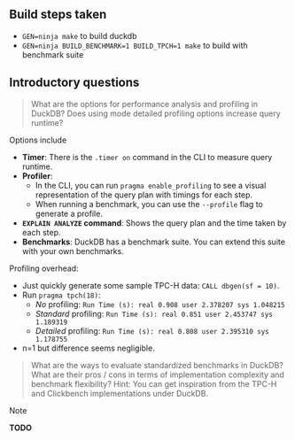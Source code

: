 ## Build steps taken

- `GEN=ninja make` to build duckdb
- `GEN=ninja BUILD_BENCHMARK=1 BUILD_TPCH=1 make` to build with benchmark suite

## Introductory questions

> What are the options for performance analysis and profiling in DuckDB?
> Does using mode detailed profiling options increase query runtime?

Options include

- **Timer**: There is the `.timer on` command in the CLI to measure query runtime.
- **Profiler**:
  - In the CLI, you can run `pragma enable_profiling` to see a visual representation of the query plan with timings for each step.
  - When running a benchmark, you can use the `--profile` flag to generate a profile.
- **`EXPLAIN ANALYZE` command**: Shows the query plan and the time taken by each step.
- **Benchmarks**: DuckDB has a benchmark suite. You can extend this suite with your own benchmarks.

Profiling overhead:

- Just quickly generate some sample TPC-H data: `CALL dbgen(sf = 10)`.
- Run `pragma tpch(18)`:
  - *No* profiling: `Run Time (s): real 0.908 user 2.378207 sys 1.048215`
  - *Standard* profiling: `Run Time (s): real 0.851 user 2.453747 sys 1.189319`
  - *Detailed* profiling: `Run Time (s): real 0.808 user 2.395310 sys 1.178755`
- n=1 but difference seems negligible.

> What are the ways to evaluate standardized benchmarks in DuckDB?
> What are their pros / cons in terms of implementation complexity and benchmark flexibility?
> Hint: You can get inspiration from the TPC-H and Clickbench implementations under DuckDB.

>[!NOTE]
> **TODO**
